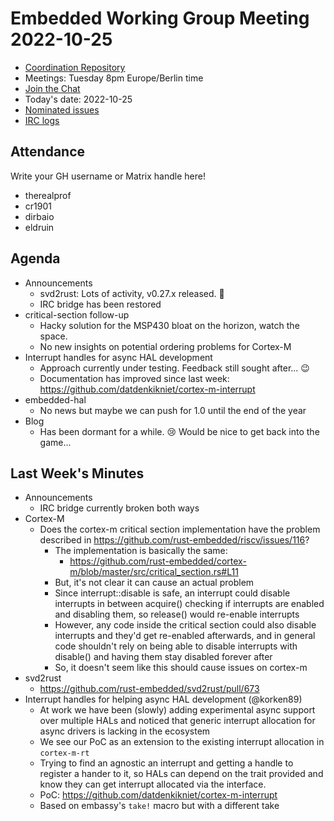 # Embedded Working Group Meeting 2022-10-25

* [Coordination Repository]
* Meetings: Tuesday 8pm Europe/Berlin time
* [Join the Chat]
* Today's date: 2022-10-25
* [Nominated issues](https://github.com/search?q=org%3Arust-embedded+label%3Anominated+is%3Aopen&type=Issues)
* [IRC logs]

[Coordination Repository]: https://github.com/rust-embedded/wg
[Join the Chat]: https://riot.im/app/#/room/#rust-embedded:matrix.org
[IRC logs]: https://libera.irclog.whitequark.org/rust-embedded/2022-10-18

## Attendance

Write your GH username or Matrix handle here!

* therealprof
* cr1901
* dirbaio
* eldruin


## Agenda

* Announcements
    * svd2rust: Lots of activity, v0.27.x released. 🎉
    * IRC bridge has been restored
* critical-section follow-up
    * Hacky solution for the MSP430 bloat on the horizon, watch the space.
    * No new insights on potential ordering problems for Cortex-M
* Interrupt handles for async HAL development
    * Approach currently under testing. Feedback still sought after... :wink:
    * Documentation has improved since last week: https://github.com/datdenkikniet/cortex-m-interrupt
* embedded-hal
    * No news but maybe we can push for 1.0 until the end of the year
* Blog
    * Has been dormant for a while. 😢 Would be nice to get back into the game...

## Last Week's Minutes

* Announcements
    * IRC bridge currently broken both ways
* Cortex-M
    * Does the cortex-m critical section implementation have the problem described in https://github.com/rust-embedded/riscv/issues/116?
        * The implementation is basically the same:
            * https://github.com/rust-embedded/cortex-m/blob/master/src/critical_section.rs#L11
        * But, it's not clear it can cause an actual problem
        * Since interrupt::disable is safe, an interrupt could disable interrupts
          in between acquire() checking if interrupts are enabled and disabling them,
          so release() would re-enable interrupts
        * However, any code inside the critical section could also disable interrupts and they'd get re-enabled afterwards, and in general code shouldn't rely on being able to disable interrupts with disable() and having them stay disabled forever after
        * So, it doesn't seem like this should cause issues on cortex-m
* svd2rust
    * https://github.com/rust-embedded/svd2rust/pull/673
* Interrupt handles for helping async HAL development (@korken89)
    * At work we have been (slowly) adding experimental async support over multiple HALs and noticed that generic interrupt allocation for async drivers is lacking in the ecosystem
    * We see our PoC as an extension to the existing interrupt allocation in `cortex-m-rt`
    * Trying to find an agnostic an interrupt and getting a handle to register a hander to it, so HALs can depend on the trait provided and know they can get interrupt allocated via the interface.
    * PoC: https://github.com/datdenkikniet/cortex-m-interrupt
    * Based on embassy's `take!` macro but with a different take
